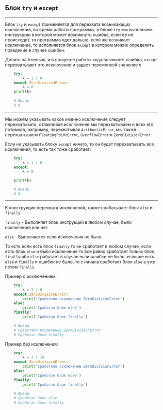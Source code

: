 Блок `try` и `except`
---
---

Блок `try` и `except` применяется для перехвата возникающих 
исключений, во время работы программы, в блоке `try` мы выполняем
инструкцию в которой может возникнуть ошибка, если ее не происходит,
то программа идет дальше, если же возникает исключение, то 
исполняется блок `except` в котором можно определить поведение в
случае ошибки.

Делить на `0` нельзя, и в процессе работы кода возникнет ошибка,
`except` перехватывает это исключение и задает переменной 
значение `0`

```python
    try:
        k = 1 / 0
    except ZeroDivisionError:
        k = 0
    print(k)
        
    # Вывод
    # 0 
```
---
Мы можем указывать какое именно исключение следует перехватывать,
отлавливая исключение мы перехватываем и всех его потомков,
например, перехватывая `ArithmeticError`, мы также перехватываем 
`FloatingPointError`, `OverflowError` и `ZeroDivisionError`.

Если не указывать блоку `except` ничего, то он будет перехватывать 
все исключения, то есть так тоже сработает: 

```python
    try:
        k = 1 / 0
    except:
        k = 0

    print(k)

    # Вывод
    # 0 
```
---
К конструкции перехвата исключений, также срабатывает блок
`else` и `finally`.

`finally` - Выполняет блок инструкций в любом случае, было 
исключение или нет. 

`else` - Выполняется если исключения не было. 

То есть если есть блок `finally` то он сработает в любом случае,
если есть блок `else` и было исключение то все равно сработает 
только блок `finally` ибо `else` работает в случае если ошибки 
не было, если же есть `else` и `finally` и ошибки не было, то
с начала сработает блок `else` а уже потом `finally`.

Пример с исключением:
```python
    try:
        k = 1 / 0
    except ZeroDivisionError:
        print('Сработало исключение ZeroDivisionError')
    else:
        print('Сработал блок else')
    finally:
        print('Сработал блок finally')

    # Вывод
    # Сработало исключение ZeroDivisionError
    # Сработал блок finally
```

Пример без исключения:
```python
    try:
        k = 1 / 10
    except ZeroDivisionError:
        print('Сработало исключение ZeroDivisionError')
    else:
        print('Сработал блок else')
    finally:
        print('Сработал блок finally')
        
    # Вывод
    # Сработал блок else
    # Сработал блок finally
```